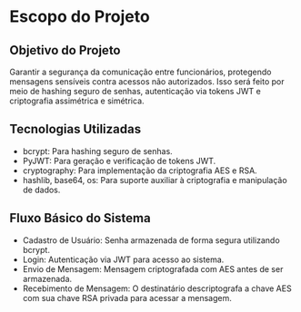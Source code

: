 # Escopo do Projeto

## Objetivo do Projeto
Garantir a segurança da comunicação entre funcionários, protegendo mensagens sensíveis contra acessos não autorizados. Isso será feito por meio de hashing seguro de senhas, autenticação via tokens JWT e criptografia assimétrica e simétrica.

## Tecnologias Utilizadas
- bcrypt: Para hashing seguro de senhas.
- PyJWT: Para geração e verificação de tokens JWT.
- cryptography: Para implementação da criptografia AES e RSA.
- hashlib, base64, os: Para suporte auxiliar à criptografia e manipulação de dados.

## Fluxo Básico do Sistema
- Cadastro de Usuário: Senha armazenada de forma segura utilizando bcrypt.
- Login: Autenticação via JWT para acesso ao sistema.
- Envio de Mensagem: Mensagem criptografada com AES antes de ser armazenada.
- Recebimento de Mensagem: O destinatário descriptografa a chave AES com sua chave RSA privada para acessar a mensagem.
